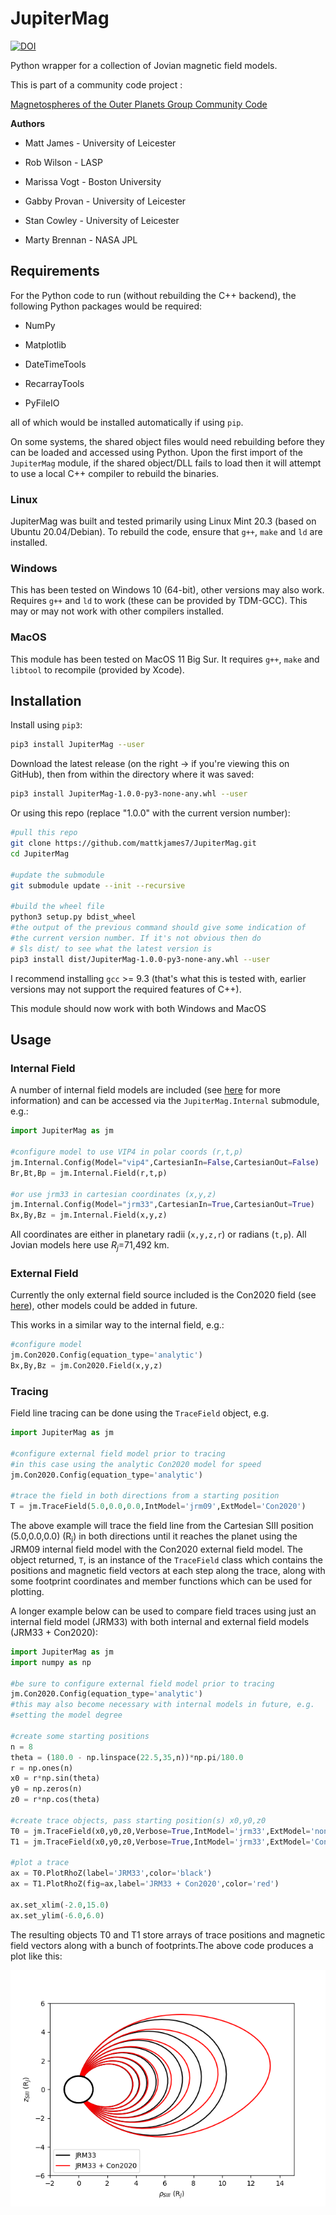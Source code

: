 # JupiterMag

[![DOI](https://zenodo.org/badge/doi/10.5281/zenodo.6822191.svg)](https://doi.org/10.5281/zenodo.6822191)

Python wrapper for a collection of Jovian magnetic field models.

This is part of a community code project : 

[Magnetospheres of the Outer Planets Group Community Code](https://lasp.colorado.edu/home/mop/missions/juno/community-code/)

**Authors**

- Matt James - University of Leicester

- Rob Wilson - LASP

- Marissa Vogt - Boston University

- Gabby Provan - University of Leicester

- Stan Cowley - University of Leicester

- Marty Brennan - NASA JPL

## Requirements

For the Python code to run (without rebuilding the C++ backend), the following Python packages would be required:

- NumPy

- Matplotlib

- DateTimeTools

- RecarrayTools

- PyFileIO

all of which would be installed automatically if using `pip`.

On some systems, the shared object files would need rebuilding before they can be loaded and accessed using Python. Upon the first import of the `JupiterMag` module, if the shared object/DLL fails to load then it will attempt to use a local C++ compiler to rebuild the binaries.

### Linux

JupiterMag was built and tested primarily using Linux Mint 20.3 (based on Ubuntu 20.04/Debian). To rebuild the code, ensure that `g++`, `make` and `ld` are installed.

### Windows

This has been tested on Windows 10 (64-bit), other versions may also work. Requires `g++` and `ld` to work (these can be provided by TDM-GCC). This may or may not work with other compilers installed.

### MacOS

This module has been tested on MacOS 11 Big Sur. It requires `g++`, `make` and `libtool` to recompile (provided by Xcode).

## Installation

Install using `pip3`:

```bash
pip3 install JupiterMag --user
```

Download the latest release (on the right -> if you're viewing this on GitHub), then from within the directory where it was saved:

```bash
pip3 install JupiterMag-1.0.0-py3-none-any.whl --user
```

Or using this repo (replace "1.0.0" with the current version number):

```bash
#pull this repo
git clone https://github.com/mattkjames7/JupiterMag.git
cd JupiterMag

#update the submodule
git submodule update --init --recursive

#build the wheel file
python3 setup.py bdist_wheel
#the output of the previous command should give some indication of 
#the current version number. If it's not obvious then do
# $ls dist/ to see what the latest version is
pip3 install dist/JupiterMag-1.0.0-py3-none-any.whl --user
```

I recommend installing `gcc` >= 9.3 (that's what this is tested with, earlier versions may not support the required features of C++).

This module should now work with both Windows and MacOS

## Usage

### Internal Field

A number of internal field models are included (see [here](https://github.com/mattkjames7/libinternalfield/blob/main/README.md) for more information) and can be accessed via the ```JupiterMag.Internal``` submodule, e.g.:

```python
import JupiterMag as jm

#configure model to use VIP4 in polar coords (r,t,p)
jm.Internal.Config(Model="vip4",CartesianIn=False,CartesianOut=False)
Br,Bt,Bp = jm.Internal.Field(r,t,p)

#or use jrm33 in cartesian coordinates (x,y,z)
jm.Internal.Config(Model="jrm33",CartesianIn=True,CartesianOut=True)
Bx,By,Bz = jm.Internal.Field(x,y,z)
```

All coordinates are either in planetary radii (`x,y,z,r`) or radians (`t,p`). All Jovian models here use _R<sub>j</sub>_=71,492 km.

### External Field

Currently the only external field source included is the Con2020 field (see [here](https://github.com/mattkjames7/Con2020)), other models could be added in future.

This works in a similar way to the internal field, e.g.:

```python
#configure model
jm.Con2020.Config(equation_type='analytic')
Bx,By,Bz = jm.Con2020.Field(x,y,z)
```

### Tracing

Field line tracing can be done using the `TraceField` object, e.g.

```python
import JupiterMag as jm

#configure external field model prior to tracing
#in this case using the analytic Con2020 model for speed
jm.Con2020.Config(equation_type='analytic')

#trace the field in both directions from a starting position
T = jm.TraceField(5.0,0.0,0.0,IntModel='jrm09',ExtModel='Con2020')
```

The above example will trace the field line from the Cartesian SIII position (5.0,0.0,0.0) (R<sub>j</sub>) in both directions until it reaches the planet using the JRM09 internal field model with the Con2020 external field model. The object  returned, `T`, is an instance of the `TraceField` class which contains the positions and magnetic field vectors at each step along the trace, along with some footprint coordinates and member functions which can be used for plotting.

A longer example below can be used to compare field traces using just an internal field model (JRM33) with both internal and external field models (JRM33  + Con2020):

```python
import JupiterMag as jm
import numpy as np

#be sure to configure external field model prior to tracing
jm.Con2020.Config(equation_type='analytic')
#this may also become necessary with internal models in future, e.g.
#setting the model degree

#create some starting positions
n = 8
theta = (180.0 - np.linspace(22.5,35,n))*np.pi/180.0
r = np.ones(n)
x0 = r*np.sin(theta)
y0 = np.zeros(n)
z0 = r*np.cos(theta)

#create trace objects, pass starting position(s) x0,y0,z0
T0 = jm.TraceField(x0,y0,z0,Verbose=True,IntModel='jrm33',ExtModel='none')
T1 = jm.TraceField(x0,y0,z0,Verbose=True,IntModel='jrm33',ExtModel='Con2020')

#plot a trace
ax = T0.PlotRhoZ(label='JRM33',color='black')
ax = T1.PlotRhoZ(fig=ax,label='JRM33 + Con2020',color='red')

ax.set_xlim(-2.0,15.0)
ax.set_ylim(-6.0,6.0)
```

The resulting objects T0 and T1 store arrays of trace positions and magnetic field vectors along with a bunch of footprints.The above code produces a plot like this:

![](CompareTrace.png)
